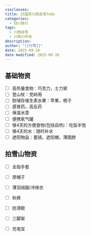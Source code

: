 ```yaml
---
cssclasses:
title: 25国庆川西自驾Todo
categories:
  - 四川旅行
tags:
  - 川西自驾
  - 川西小环线
description:
author: "[[行笃]]"
date: 2025-09-28
date modified: 2025-09-28
---
```


## 基础物资

- [ ] 高热量食物：巧克力，士力架
- [ ] 登山杖：党岭用
- [ ] 耐储存维生素水果：苹果，橙子
- [ ] 感冒药，高反药
- [ ] 保温水壶
- [ ] 便携氧气罐
- [ ] 够4天的方便食物(包括自热)：吃饭半饱
- [ ] 够4天的水：随时补水
- [ ] 遮阳物品：墨镜，遮阳帽，薄围脖

## 拍雪山物资

- [ ] 全指手套
- [ ] 厚帽子
- [ ] 薄羽绒服/冲锋衣
- [ ] 秋裤
- [ ] 防滑鞋
- [ ] 三脚架
- [ ] 充电宝







